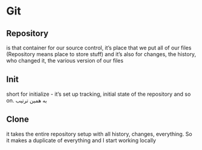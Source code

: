 # Git
## Repository 
is that container for our source control, it’s place that we put all of our files (Repository means place to store stuff) and it’s also for changes, the history, who changed it, the various version of our files

## Init
short for initialize - it’s set up tracking, initial state of the repository and so on. به همین ترتیب

## Clone 
it takes the entire repository setup with all history, changes, everything. So it makes a duplicate of everything and I start working locally
